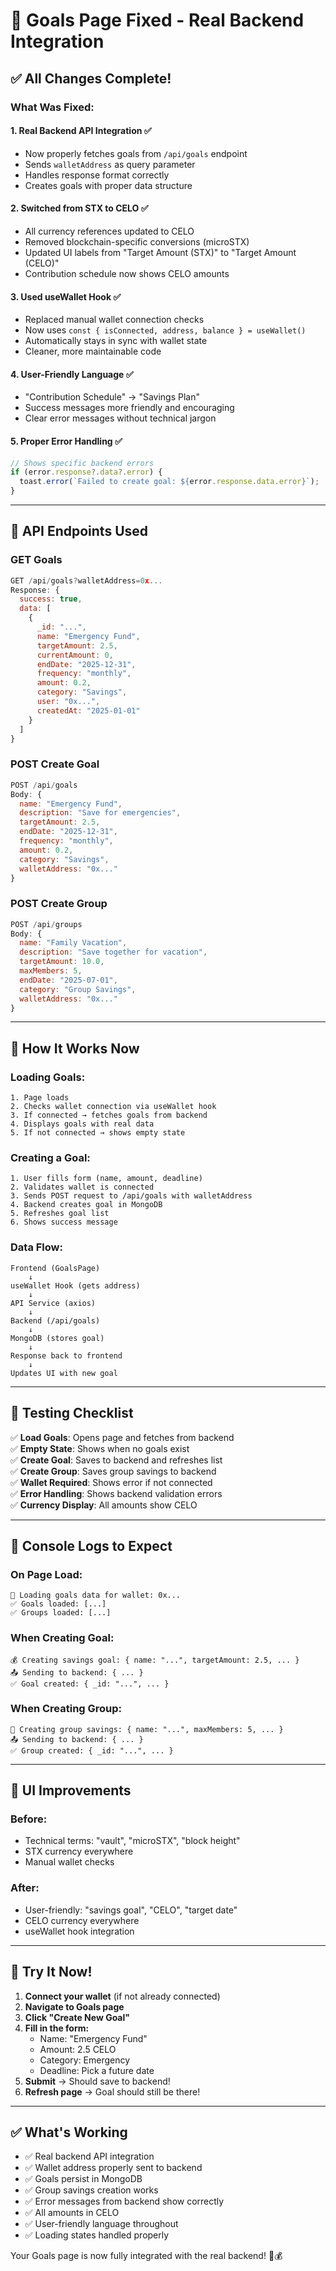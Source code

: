 # 🎯 Goals Page Fixed - Real Backend Integration

## ✅ All Changes Complete!

### What Was Fixed:

#### 1. **Real Backend API Integration** ✅
- Now properly fetches goals from `/api/goals` endpoint
- Sends `walletAddress` as query parameter
- Handles response format correctly
- Creates goals with proper data structure

#### 2. **Switched from STX to CELO** ✅
- All currency references updated to CELO
- Removed blockchain-specific conversions (microSTX)
- Updated UI labels from "Target Amount (STX)" to "Target Amount (CELO)"
- Contribution schedule now shows CELO amounts

#### 3. **Used useWallet Hook** ✅
- Replaced manual wallet connection checks
- Now uses `const { isConnected, address, balance } = useWallet()`
- Automatically stays in sync with wallet state
- Cleaner, more maintainable code

#### 4. **User-Friendly Language** ✅
- "Contribution Schedule" → "Savings Plan"
- Success messages more friendly and encouraging
- Clear error messages without technical jargon

#### 5. **Proper Error Handling** ✅
```javascript
// Shows specific backend errors
if (error.response?.data?.error) {
  toast.error(`Failed to create goal: ${error.response.data.error}`);
}
```

---

## 📡 API Endpoints Used

### GET Goals
```javascript
GET /api/goals?walletAddress=0x...
Response: {
  success: true,
  data: [
    {
      _id: "...",
      name: "Emergency Fund",
      targetAmount: 2.5,
      currentAmount: 0,
      endDate: "2025-12-31",
      frequency: "monthly",
      amount: 0.2,
      category: "Savings",
      user: "0x...",
      createdAt: "2025-01-01"
    }
  ]
}
```

### POST Create Goal
```javascript
POST /api/goals
Body: {
  name: "Emergency Fund",
  description: "Save for emergencies",
  targetAmount: 2.5,
  endDate: "2025-12-31",
  frequency: "monthly",
  amount: 0.2,
  category: "Savings",
  walletAddress: "0x..."
}
```

### POST Create Group
```javascript
POST /api/groups
Body: {
  name: "Family Vacation",
  description: "Save together for vacation",
  targetAmount: 10.0,
  maxMembers: 5,
  endDate: "2025-07-01",
  category: "Group Savings",
  walletAddress: "0x..."
}
```

---

## 🎯 How It Works Now

### Loading Goals:
```
1. Page loads
2. Checks wallet connection via useWallet hook
3. If connected → fetches goals from backend
4. Displays goals with real data
5. If not connected → shows empty state
```

### Creating a Goal:
```
1. User fills form (name, amount, deadline)
2. Validates wallet is connected
3. Sends POST request to /api/goals with walletAddress
4. Backend creates goal in MongoDB
5. Refreshes goal list
6. Shows success message
```

### Data Flow:
```
Frontend (GoalsPage)
    ↓
useWallet Hook (gets address)
    ↓
API Service (axios)
    ↓
Backend (/api/goals)
    ↓
MongoDB (stores goal)
    ↓
Response back to frontend
    ↓
Updates UI with new goal
```

---

## 🧪 Testing Checklist

✅ **Load Goals**: Opens page and fetches from backend  
✅ **Empty State**: Shows when no goals exist  
✅ **Create Goal**: Saves to backend and refreshes list  
✅ **Create Group**: Saves group savings to backend  
✅ **Wallet Required**: Shows error if not connected  
✅ **Error Handling**: Shows backend validation errors  
✅ **Currency Display**: All amounts show CELO  

---

## 📝 Console Logs to Expect

### On Page Load:
```
📡 Loading goals data for wallet: 0x...
✅ Goals loaded: [...]
✅ Groups loaded: [...]
```

### When Creating Goal:
```
💰 Creating savings goal: { name: "...", targetAmount: 2.5, ... }
📤 Sending to backend: { ... }
✅ Goal created: { _id: "...", ... }
```

### When Creating Group:
```
👥 Creating group savings: { name: "...", maxMembers: 5, ... }
📤 Sending to backend: { ... }
✅ Group created: { _id: "...", ... }
```

---

## 🎨 UI Improvements

### Before:
- Technical terms: "vault", "microSTX", "block height"
- STX currency everywhere
- Manual wallet checks

### After:
- User-friendly: "savings goal", "CELO", "target date"
- CELO currency everywhere
- useWallet hook integration

---

## 🚀 Try It Now!

1. **Connect your wallet** (if not already connected)
2. **Navigate to Goals page**
3. **Click "Create New Goal"**
4. **Fill in the form:**
   - Name: "Emergency Fund"
   - Amount: 2.5 CELO
   - Category: Emergency
   - Deadline: Pick a future date
5. **Submit** → Should save to backend!
6. **Refresh page** → Goal should still be there!

---

## ✅ What's Working

- ✅ Real backend API integration
- ✅ Wallet address properly sent to backend
- ✅ Goals persist in MongoDB
- ✅ Group savings creation works
- ✅ Error messages from backend show correctly
- ✅ All amounts in CELO
- ✅ User-friendly language throughout
- ✅ Loading states handled properly

Your Goals page is now fully integrated with the real backend! 🎉💰

